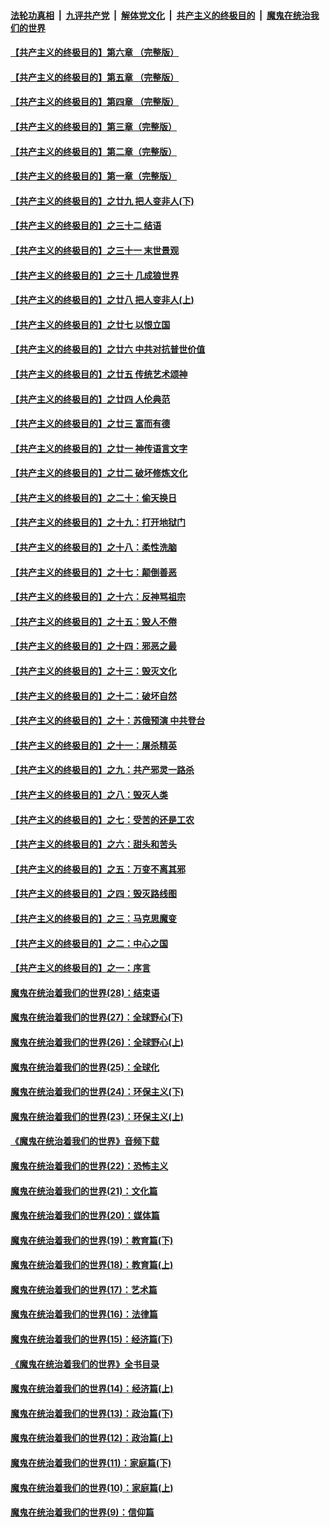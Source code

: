 ####  [法轮功真相](../../../../basic/blob/master/README.md?t=05010731) &nbsp;|&nbsp; [九评共产党](../../../../9ping.md/blob/master/README.md?t=05010731) &nbsp;|&nbsp; [解体党文化](../../../../jtdwh.md/blob/master/README.md?t=05010731)  &nbsp;|&nbsp; [共产主义的终极目的](../../../../gczydzjmd.md/blob/master/README.md?t=05010731) &nbsp;|&nbsp; [魔鬼在统治我们的世界](../../../../mgztzwmdsj.md/blob/master/README.md?t=05010731) 

#### [【共产主义的终极目的】第六章 （完整版）](../pages/nsc422/n11428913.md?t=05010731) 

#### [【共产主义的终极目的】第五章 （完整版）](../pages/nsc422/n11428912.md?t=05010731) 

#### [【共产主义的终极目的】第四章 （完整版）](../pages/nsc422/n11428907.md?t=05010731) 

#### [【共产主义的终极目的】第三章（完整版）](../pages/nsc422/n11428848.md?t=05010731) 

#### [【共产主义的终极目的】第二章（完整版）](../pages/nsc422/n11428831.md?t=05010731) 

#### [【共产主义的终极目的】第一章（完整版）](../pages/nsc422/n11417651.md?t=05010731) 

#### [【共产主义的终极目的】之廿九 把人变非人(下)](../pages/nsc422/n11344140.md?t=05010731) 

#### [【共产主义的终极目的】之三十二 结语](../pages/nsc422/n11360535.md?t=05010731) 

#### [【共产主义的终极目的】之三十一 末世景观](../pages/nsc422/n11351129.md?t=05010731) 

#### [【共产主义的终极目的】之三十 几成狼世界](../pages/nsc422/n11348280.md?t=05010731) 

#### [【共产主义的终极目的】之廿八 把人变非人(上)](../pages/nsc422/n11340492.md?t=05010731) 

#### [【共产主义的终极目的】之廿七 以恨立国](../pages/nsc422/n11336944.md?t=05010731) 

#### [【共产主义的终极目的】之廿六 中共对抗普世价值](../pages/nsc422/n11324785.md?t=05010731) 

#### [【共产主义的终极目的】之廿五 传统艺术颂神](../pages/nsc422/n11296396.md?t=05010731) 

#### [【共产主义的终极目的】之廿四 人伦典范](../pages/nsc422/n11296397.md?t=05010731) 

#### [【共产主义的终极目的】之廿三 富而有德](../pages/nsc422/n11283598.md?t=05010731) 

#### [【共产主义的终极目的】之廿一 神传语言文字](../pages/nsc422/n11263265.md?t=05010731) 

#### [【共产主义的终极目的】之廿二 破坏修炼文化](../pages/nsc422/n11245728.md?t=05010731) 

#### [【共产主义的终极目的】之二十：偷天换日](../pages/nsc422/n11238846.md?t=05010731) 

#### [【共产主义的终极目的】之十九：打开地狱门](../pages/nsc422/n11206376.md?t=05010731) 

#### [【共产主义的终极目的】之十八：柔性洗脑](../pages/nsc422/n11199994.md?t=05010731) 

#### [【共产主义的终极目的】之十七：颠倒善恶](../pages/nsc422/n11179782.md?t=05010731) 

#### [【共产主义的终极目的】之十六：反神骂祖宗](../pages/nsc422/n11166798.md?t=05010731) 

#### [【共产主义的终极目的】之十五：毁人不倦](../pages/nsc422/n11166792.md?t=05010731) 

#### [【共产主义的终极目的】之十四：邪恶之最](../pages/nsc422/n11150249.md?t=05010731) 

#### [【共产主义的终极目的】之十三：毁灭文化](../pages/nsc422/n11135227.md?t=05010731) 

#### [【共产主义的终极目的】之十二：破坏自然](../pages/nsc422/n11135214.md?t=05010731) 

#### [【共产主义的终极目的】之十：苏俄预演 中共登台](../pages/nsc422/n11118424.md?t=05010731) 

#### [【共产主义的终极目的】之十一：屠杀精英](../pages/nsc422/n11118442.md?t=05010731) 

#### [【共产主义的终极目的】之九：共产邪灵一路杀](../pages/nsc422/n11114139.md?t=05010731) 

#### [【共产主义的终极目的】之八：毁灭人类](../pages/nsc422/n11108503.md?t=05010731) 

#### [【共产主义的终极目的】之七：受苦的还是工农](../pages/nsc422/n11101809.md?t=05010731) 

#### [【共产主义的终极目的】之六：甜头和苦头](../pages/nsc422/n11096971.md?t=05010731) 

#### [【共产主义的终极目的】之五：万变不离其邪](../pages/nsc422/n11091285.md?t=05010731) 

#### [【共产主义的终极目的】之四：毁灭路线图](../pages/nsc422/n11086284.md?t=05010731) 

#### [【共产主义的终极目的】之三：马克思魔变](../pages/nsc422/n11061941.md?t=05010731) 

#### [【共产主义的终极目的】之二：中心之国](../pages/nsc422/n11047728.md?t=05010731) 

#### [【共产主义的终极目的】之一：序言](../pages/nsc422/n11086077.md?t=05010731) 

#### [魔鬼在统治着我们的世界(28)：结束语](../pages/nsc422/n10936246.md?t=05010731) 

#### [魔鬼在统治着我们的世界(27)：全球野心(下)](../pages/nsc422/n10928319.md?t=05010731) 

#### [魔鬼在统治着我们的世界(26)：全球野心(上)](../pages/nsc422/n10900318.md?t=05010731) 

#### [魔鬼在统治着我们的世界(25)：全球化](../pages/nsc422/n10788205.md?t=05010731) 

#### [魔鬼在统治着我们的世界(24)：环保主义(下)](../pages/nsc422/n10695307.md?t=05010731) 

#### [魔鬼在统治着我们的世界(23)：环保主义(上)](../pages/nsc422/n10688613.md?t=05010731) 

#### [《魔鬼在统治着我们的世界》音频下载](../pages/nsc422/n10635553.md?t=05010731) 

#### [魔鬼在统治着我们的世界(22)：恐怖主义](../pages/nsc422/n10614727.md?t=05010731) 

#### [魔鬼在统治着我们的世界(21)：文化篇](../pages/nsc422/n10597706.md?t=05010731) 

#### [魔鬼在统治着我们的世界(20)：媒体篇](../pages/nsc422/n10586579.md?t=05010731) 

#### [魔鬼在统治着我们的世界(19)：教育篇(下)](../pages/nsc422/n10564808.md?t=05010731) 

#### [魔鬼在统治着我们的世界(18)：教育篇(上)](../pages/nsc422/n10526970.md?t=05010731) 

#### [魔鬼在统治着我们的世界(17)：艺术篇](../pages/nsc422/n10499093.md?t=05010731) 

#### [魔鬼在统治着我们的世界(16)：法律篇](../pages/nsc422/n10485969.md?t=05010731) 

#### [魔鬼在统治着我们的世界(15)：经济篇(下)](../pages/nsc422/n10469975.md?t=05010731) 

#### [《魔鬼在统治着我们的世界》全书目录](../pages/nsc422/n10464261.md?t=05010731) 

#### [魔鬼在统治着我们的世界(14)：经济篇(上)](../pages/nsc422/n10457370.md?t=05010731) 

#### [魔鬼在统治着我们的世界(13)：政治篇(下)](../pages/nsc422/n10448270.md?t=05010731) 

#### [魔鬼在统治着我们的世界(12)：政治篇(上)](../pages/nsc422/n10444576.md?t=05010731) 

#### [魔鬼在统治着我们的世界(11)：家庭篇(下)](../pages/nsc422/n10440961.md?t=05010731) 

#### [魔鬼在统治着我们的世界(10)：家庭篇(上)](../pages/nsc422/n10435448.md?t=05010731) 

#### [魔鬼在统治着我们的世界(9)：信仰篇](../pages/nsc422/n10432159.md?t=05010731) 

